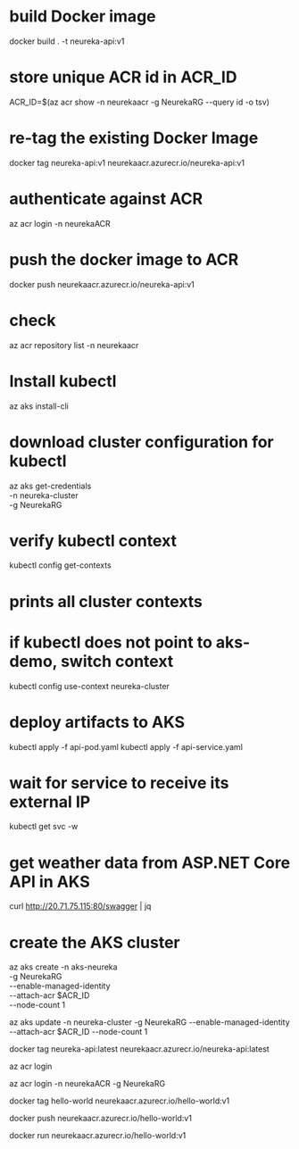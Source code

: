 # build Docker image
docker build . -t neureka-api:v1

# store unique ACR id in ACR_ID
ACR_ID=$(az acr show -n neurekaacr -g NeurekaRG --query id -o tsv)

# re-tag the existing Docker Image
docker tag neureka-api:v1 neurekaacr.azurecr.io/neureka-api:v1

# authenticate against ACR
az acr login -n neurekaACR

# push the docker image to ACR
docker push neurekaacr.azurecr.io/neureka-api:v1

# check
az acr repository list -n neurekaacr 

# Install kubectl
az aks install-cli

# download cluster configuration for kubectl
az aks get-credentials \
  -n neureka-cluster \
  -g NeurekaRG

# verify kubectl context
kubectl config get-contexts
# prints all cluster contexts

# if kubectl does not point to aks-demo, switch context
kubectl config use-context neureka-cluster

# deploy artifacts to AKS
kubectl apply -f api-pod.yaml
kubectl apply -f api-service.yaml

# wait for service to receive its external IP
kubectl get svc -w

# get weather data from ASP.NET Core API in AKS
curl http://20.71.75.115:80/swagger | jq




# create the AKS cluster
az aks create -n aks-neureka \
  -g NeurekaRG \
  --enable-managed-identity \
  --attach-acr $ACR_ID \
  --node-count 1


az aks update -n neureka-cluster -g NeurekaRG --enable-managed-identity --attach-acr $ACR_ID --node-count 1

docker tag neureka-api:latest neurekaacr.azurecr.io/neureka-api:latest


az acr login

az acr login -n neurekaACR -g NeurekaRG

docker tag hello-world neurekaacr.azurecr.io/hello-world:v1

docker push neurekaacr.azurecr.io/hello-world:v1

docker run neurekaacr.azurecr.io/hello-world:v1